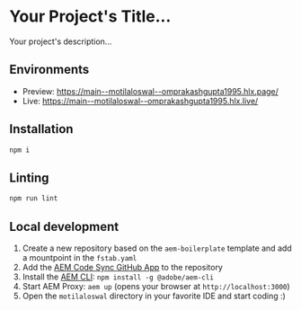 # Your Project's Title...
Your project's description...

## Environments
- Preview: https://main--motilaloswal--omprakashgupta1995.hlx.page/
- Live: https://main--motilaloswal--omprakashgupta1995.hlx.live/

## Installation

```sh
npm i
```

## Linting

```sh
npm run lint
```

## Local development

1. Create a new repository based on the `aem-boilerplate` template and add a mountpoint in the `fstab.yaml`
1. Add the [AEM Code Sync GitHub App](https://github.com/apps/aem-code-sync) to the repository
1. Install the [AEM CLI](https://github.com/adobe/helix-cli): `npm install -g @adobe/aem-cli`
1. Start AEM Proxy: `aem up` (opens your browser at `http://localhost:3000`)
1. Open the `motilaloswal` directory in your favorite IDE and start coding :)
